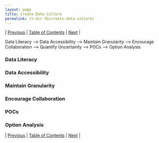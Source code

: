 ```yaml
---
layout: page
title: Create Data Culture
permalink: /t-dir-fb/create-data-culture/
---
```


| [Previous](https://ankit-rathi.github.io/t-dir-fb/prepare-data-strategy/) | [Table of Contents](https://ankit-rathi.github.io/t-dir-fb/) | [Next](https://ankit-rathi.github.io/t-dir-fb/build-data-architecture/)  |


Data Literacy --> Data Accessibility --> Maintain Granularity --> Encourage Collaboration --> Quantify Uncertainty --> POCs --> Option Analysis

### Data Literacy

### Data Accessibility

### Maintain Granularity

### Encourage Collaboration

### POCs

### Option Analysis




| [Previous](https://ankit-rathi.github.io/t-dir-fb/prepare-data-strategy/) | [Table of Contents](https://ankit-rathi.github.io/t-dir-fb/) | [Next](https://ankit-rathi.github.io/t-dir-fb/build-data-architecture/)  |
